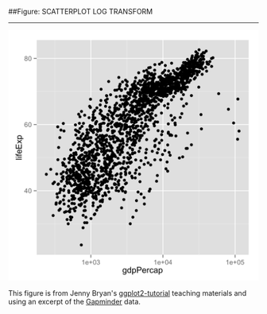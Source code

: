 ##Figure: SCATTERPLOT LOG TRANSFORM
***
![`0005_scatterplot-log-transform`](0005_scatterplot-log-transform.png)

This figure is from Jenny Bryan's [ggplot2-tutorial](https://github.com/jennybc/ggplot2-tutorial) teaching materials and using an excerpt of the [Gapminder](https://github.com/jennybc/gapminder) data.
